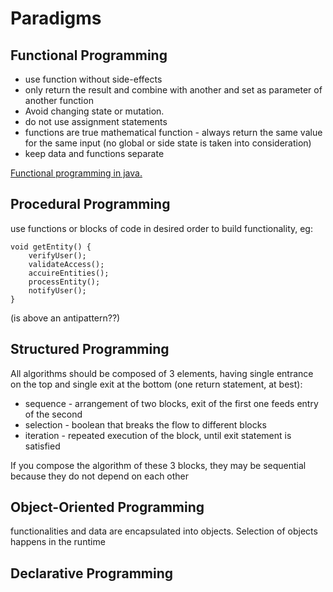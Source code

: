 # Paradigms

## Functional Programming

* use function without side-effects
* only return the result and combine with another and set as parameter of another function
* Avoid changing state or mutation.
* do not use assignment statements
* functions are true mathematical function - always return the same value for the same input (no global or side state is taken into consideration)
* keep data and functions separate

[Functional programming in java.](../java/#functional-interface)

## Procedural Programming

use functions or blocks of code in desired order to build functionality, eg:

```
void getEntity() {
    verifyUser();
    validateAccess();
    accuireEntities();
    processEntity();
    notifyUser();
}
```

(is above an antipattern??)

## Structured Programming

All algorithms should be composed of 3 elements, having single entrance on the top and single exit at the bottom (one return statement, at best):

* sequence - arrangement of two blocks, exit of the first one feeds entry of the second
* selection - boolean that breaks the flow to different blocks
* iteration - repeated execution of the block, until exit statement is satisfied

If you compose the algorithm of these 3 blocks, they may be sequential because they do not depend on each other

## Object-Oriented Programming

functionalities and data are encapsulated into objects. Selection of objects happens in the runtime



## Declarative Programming

